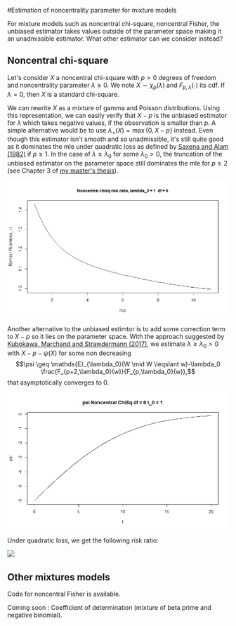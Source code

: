 #Estimation of noncentrality parameter for mixture models

For mixture models such as noncentral chi-square, noncentral Fisher, the unbiased estimator takes values outside of the parameter space making it an unadmissible estimator. What other estimator can we consider instead?

## Noncentral chi-square

Let's consider $X$ a noncentral chi-square with $p > 0$ degrees of freedom and noncentrality parameter $\lambda \geq 0$. We note $X \sim \chi_p(\lambda)$ and $F_{p, \lambda}(\cdot)$ its cdf. If $\lambda = 0$, then $X$ is a standard chi-square. 

We can rewrite  $X$ as a mixture of gamma and Poisson distributions. Using this representation, we can easily verify that $X - p$ is the unbiased estimator for $\lambda$ which takes negative values, if the observation is smaller than $p$. A simple alternative would be to use $\lambda_+(X) = \max \{0, X - p\}$ instead. Even though this estimator isn't smooth and so unadmissible, it's still quite good as it dominates the mle under quadratic loss as defined by [Saxena and Alam (1982)](https://projecteuclid.org/euclid.aos/1176345892) if $p \geq 1$. In the case of $\lambda \geq \lambda_0$ for some $\lambda_0 > 0$, the truncation of the unbiased estimator on the parameter space still dominates the mle for $p \geq 2$ (see Chapter 3 of [my master's thesis](https://savoirs.usherbrooke.ca/handle/11143/16157)).

![](img/RiskRatios_Chisq_mle.png)

Another alternative to the unbiased estimtor is to add some correction term to $X - p$ so it lies on the parameter space. With the approach suggested by [Kubokawa, Marchand and Strawdermann (2017)](https://www.researchgate.net/publication/318046085_A_unified_approach_to_estimation_of_noncentrality_parameters_the_multiple_correlation_coefficient_and_mixture_models), we estimate $\lambda \geq \lambda_0 > 0$ with $X - p - \psi(X)$ for some non decreasing $$\psi \geq \mathds{E}_{\lambda_0}(W \mid W \leqslant w)-\lambda_0 \frac{F_{p+2,\lambda_0}(w)}{F_{p,\lambda_0}(w)},$$ that asymptotically converges to 0. 

![](img/psi.png)

Under quadratic loss, we get the following risk ratio:

![](ing/RiskRatio_Chisq.png)

## Other mixtures models

Code for noncentral Fisher is available.

Coming soon : Coefficient of determination (mixture of beta prime and negative binomial).